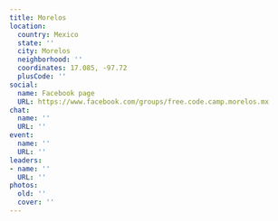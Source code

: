 ```yaml
---
title: Morelos
location:
  country: Mexico
  state: ''
  city: Morelos
  neighborhood: ''
  coordinates: 17.085, -97.72
  plusCode: ''
social:
  name: Facebook page
  URL: https://www.facebook.com/groups/free.code.camp.morelos.mx
chat:
  name: ''
  URL: ''
event:
  name: ''
  URL: ''
leaders:
- name: ''
  URL: ''
photos:
  old: ''
  cover: ''
---
```

